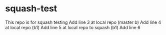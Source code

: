 # squash-test
This repo is for squash testing
Add line 3 at local repo (master b)
Add line 4 at local repo (b1)
Add line 5 at local repo to squash (b1)
Add line 6